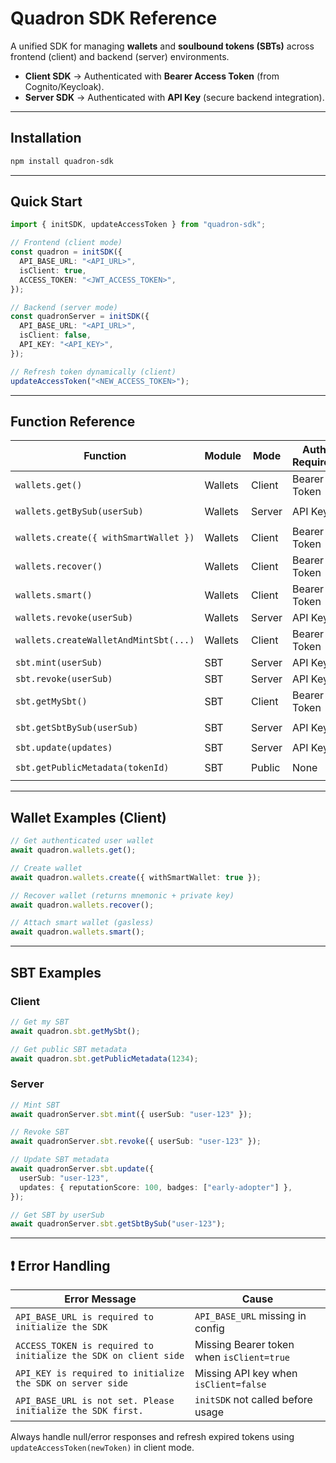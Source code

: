 # Quadron SDK Reference

A unified SDK for managing **wallets** and **soulbound tokens (SBTs)** across frontend (client) and backend (server) environments.

- **Client SDK** → Authenticated with **Bearer Access Token** (from Cognito/Keycloak).
- **Server SDK** → Authenticated with **API Key** (secure backend integration).

---

## Installation

```bash
npm install quadron-sdk
```

---

## Quick Start

```ts
import { initSDK, updateAccessToken } from "quadron-sdk";

// Frontend (client mode)
const quadron = initSDK({
  API_BASE_URL: "<API_URL>",
  isClient: true,
  ACCESS_TOKEN: "<JWT_ACCESS_TOKEN>",
});

// Backend (server mode)
const quadronServer = initSDK({
  API_BASE_URL: "<API_URL>",
  isClient: false,
  API_KEY: "<API_KEY>",
});

// Refresh token dynamically (client)
updateAccessToken("<NEW_ACCESS_TOKEN>");
```

---

## Function Reference

| Function                              | Module  | Mode   | Auth Required | Backend Route                  |
| ------------------------------------- | ------- | ------ | ------------- | ------------------------------ |
| `wallets.get()`                       | Wallets | Client | Bearer Token  | `GET /wallet/`                 |
| `wallets.getBySub(userSub)`           | Wallets | Server | API Key       | `GET /wallet/user?userSub=`    |
| `wallets.create({ withSmartWallet })` | Wallets | Client | Bearer Token  | `POST /wallet/create`          |
| `wallets.recover()`                   | Wallets | Client | Bearer Token  | `POST /wallet/recover`         |
| `wallets.smart()`                     | Wallets | Client | Bearer Token  | `POST /wallet/smart`           |
| `wallets.revoke(userSub)`             | Wallets | Server | API Key       | `POST /wallet/revoke`          |
| `wallets.createWalletAndMintSbt(...)` | Wallets | Client | Bearer Token  | `/wallet/create` + `/sbt/mint` |
| `sbt.mint(userSub)`                   | SBT     | Server | API Key       | `POST /sbt/mint`               |
| `sbt.revoke(userSub)`                 | SBT     | Server | API Key       | `POST /sbt/revoke`             |
| `sbt.getMySbt()`                      | SBT     | Client | Bearer Token  | `GET /sbt/me`                  |
| `sbt.getSbtBySub(userSub)`            | SBT     | Server | API Key       | `GET /sbt/user?userSub=`       |
| `sbt.update(updates)`                 | SBT     | Server | API Key       | `PATCH /sbt/update`            |
| `sbt.getPublicMetadata(tokenId)`      | SBT     | Public | None          | `GET /sbt/token/:tokenId`      |

---

## Wallet Examples (Client)

```ts
// Get authenticated user wallet
await quadron.wallets.get();

// Create wallet
await quadron.wallets.create({ withSmartWallet: true });

// Recover wallet (returns mnemonic + private key)
await quadron.wallets.recover();

// Attach smart wallet (gasless)
await quadron.wallets.smart();
```

---

## SBT Examples

### Client

```ts
// Get my SBT
await quadron.sbt.getMySbt();

// Get public SBT metadata
await quadron.sbt.getPublicMetadata(1234);
```

### Server

```ts
// Mint SBT
await quadronServer.sbt.mint({ userSub: "user-123" });

// Revoke SBT
await quadronServer.sbt.revoke({ userSub: "user-123" });

// Update SBT metadata
await quadronServer.sbt.update({
  userSub: "user-123",
  updates: { reputationScore: 100, badges: ["early-adopter"] },
});

// Get SBT by userSub
await quadronServer.sbt.getSbtBySub("user-123");
```

---

## ❗ Error Handling

| Error Message                                                   | Cause                                     |
| --------------------------------------------------------------- | ----------------------------------------- |
| `API_BASE_URL is required to initialize the SDK`                | `API_BASE_URL` missing in config          |
| `ACCESS_TOKEN is required to initialize the SDK on client side` | Missing Bearer token when `isClient=true` |
| `API_KEY is required to initialize the SDK on server side`      | Missing API key when `isClient=false`     |
| `API_BASE_URL is not set. Please initialize the SDK first.`     | `initSDK` not called before usage         |

Always handle null/error responses and refresh expired tokens using `updateAccessToken(newToken)` in client mode.
